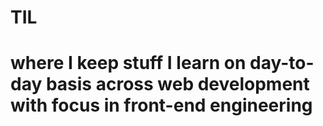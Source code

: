 # TIL
# where I keep stuff I learn on day-to-day basis across web development with focus in front-end engineering
